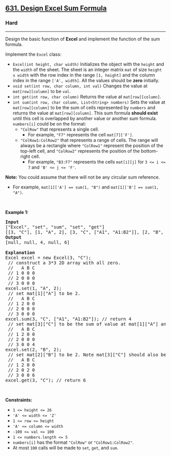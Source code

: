 <h2><a href="https://leetcode.com/problems/design-excel-sum-formula/">631. Design Excel Sum Formula</a></h2><h3>Hard</h3><hr><div><p>Design the basic function of <strong>Excel</strong> and implement the function of the sum formula.</p>

<p>Implement the <code>Excel</code> class:</p>

<ul>
	<li><code>Excel(int height, char width)</code> Initializes the object with the <code>height</code> and the <code>width</code> of the sheet. The sheet is an integer matrix <code>mat</code> of size <code>height x width</code> with the row index in the range <code>[1, height]</code> and the column index in the range <code>['A', width]</code>. All the values should be <strong>zero</strong> initially.</li>
	<li><code>void set(int row, char column, int val)</code> Changes the value at <code>mat[row][column]</code> to be <code>val</code>.</li>
	<li><code>int get(int row, char column)</code> Returns the value at <code>mat[row][column]</code>.</li>
	<li><code>int sum(int row, char column, List&lt;String&gt; numbers)</code> Sets the value at <code>mat[row][column]</code> to be the sum of cells represented by <code>numbers</code> and returns the value at <code>mat[row][column]</code>. This sum formula <strong>should exist</strong> until this cell is overlapped by another value or another sum formula. <code>numbers[i]</code> could be on the format:
	<ul>
		<li><code>"ColRow"</code> that represents a single cell.
		<ul>
			<li>For example, <code>"F7"</code> represents the cell <code>mat[7]['F']</code>.</li>
		</ul>
		</li>
		<li><code>"ColRow1:ColRow2"</code> that represents a range of cells. The range will always be a rectangle where <code>"ColRow1"</code> represent the position of the top-left cell, and <code>"ColRow2"</code> represents the position of the bottom-right cell.
		<ul>
			<li>For example, <code>"B3:F7"</code> represents the cells <code>mat[i][j]</code> for <code>3 &lt;= i &lt;= 7</code> and <code>'B' &lt;= j &lt;= 'F'</code>.</li>
		</ul>
		</li>
	</ul>
	</li>
</ul>

<p><strong>Note:</strong> You could assume that there will not be any circular sum reference.</p>

<ul>
	<li>For example, <code>mat[1]['A'] == sum(1, "B")</code> and <code>mat[1]['B'] == sum(1, "A")</code>.</li>
</ul>

<p>&nbsp;</p>
<p><strong class="example">Example 1:</strong></p>

<pre><strong>Input</strong>
["Excel", "set", "sum", "set", "get"]
[[3, "C"], [1, "A", 2], [3, "C", ["A1", "A1:B2"]], [2, "B", 2], [3, "C"]]
<strong>Output</strong>
[null, null, 4, null, 6]

<strong>Explanation</strong>
Excel excel = new Excel(3, "C");
 // construct a 3*3 2D array with all zero.
 //   A B C
 // 1 0 0 0
 // 2 0 0 0
 // 3 0 0 0
excel.set(1, "A", 2);
 // set mat[1]["A"] to be 2.
 //   A B C
 // 1 2 0 0
 // 2 0 0 0
 // 3 0 0 0
excel.sum(3, "C", ["A1", "A1:B2"]); // return 4
 // set mat[3]["C"] to be the sum of value at mat[1]["A"] and the values sum of the rectangle range whose top-left cell is mat[1]["A"] and bottom-right cell is mat[2]["B"].
 //   A B C
 // 1 2 0 0
 // 2 0 0 0
 // 3 0 0 4
excel.set(2, "B", 2);
 // set mat[2]["B"] to be 2. Note mat[3]["C"] should also be changed.
 //   A B C
 // 1 2 0 0
 // 2 0 2 0
 // 3 0 0 6
excel.get(3, "C"); // return 6
</pre>

<p>&nbsp;</p>
<p><strong>Constraints:</strong></p>

<ul>
	<li><code>1 &lt;= height &lt;= 26</code></li>
	<li><code>'A' &lt;= width &lt;= 'Z'</code></li>
	<li><code>1 &lt;= row &lt;= height</code></li>
	<li><code>'A' &lt;= column &lt;= width</code></li>
	<li><code>-100 &lt;= val &lt;= 100</code></li>
	<li><code>1 &lt;= numbers.length &lt;= 5</code></li>
	<li><code>numbers[i]</code> has the format <code>"ColRow"</code> or <code>"ColRow1:ColRow2"</code>.</li>
	<li>At most <code>100</code> calls will be made to <code>set</code>, <code>get</code>, and <code>sum</code>.</li>
</ul>
</div>